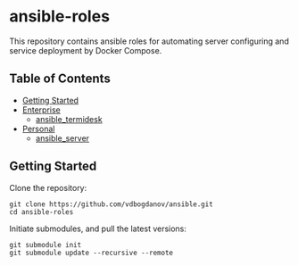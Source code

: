 # ansible-roles

This repository contains ansible roles for automating server configuring and service deployment by Docker Compose.

## Table of Contents

- [Getting Started](#getting-started)
- [Enterprise](Enterprise/)
   - [ansible_termidesk](https://github.com/vdbogdanov/ansible_termidesk)
- [Personal](Personal/)
   - [ansible_server](https://github.com/vdbogdanov/ansible_server)


## Getting Started

Clone the repository:

```
git clone https://github.com/vdbogdanov/ansible.git
cd ansible-roles
```

Initiate submodules, and pull the latest versions:

```
git submodule init
git submodule update --recursive --remote
```
